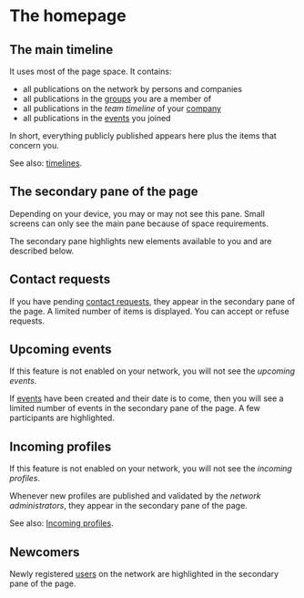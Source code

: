The homepage
=====================

The main timeline
--------------------------

It uses most of the page space. It contains: 

- all publications on the network by persons and companies
- all publications in the [groups](../Features/Groups.en.md) you are a member of
- all publications in the *team timeline* of your  [company](../Features/Companies.en.md)
- all publications in the [events](../Features/Events.en.md) you joined

In short, everything publicly published appears here plus the items that concern you.

See also: [timelines](../Features/Timelines.en.md). 

The secondary pane of the page
--------------------------

Depending on your device, you may or may not see this pane. Small screens can only see the main pane because of space requirements.

The secondary pane highlights new elements available to you and are described below.

Contact requests
--------------------------

If you have pending [contact requests](../Features/UserContacts.en.md), they appear in the secondary pane of the page. A limited number of items is displayed. You can accept or refuse requests. 

Upcoming events
--------------------------

If this feature is not enabled on your network, you will not see the *upcoming events*.

If  [events](../Features/Events.en.md) have been created and their date is to come, then you will see a limited number of events in the secondary pane of the page. A few participants are highlighted.

Incoming profiles
--------------------------

If this feature is not enabled on your network, you will not see the *incoming profiles*.

Whenever new profiles are published and validated by the *network administrators*, they appear in the secondary pane of the page.

See also: [Incoming profiles](../Features/WorkHere.en.md). 

Newcomers
--------------------------

Newly registered [users](../Features/Users.en.md) on the network are highlighted in the secondary pane of the page.





